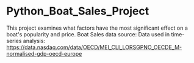 # Python_Boat_Sales_Project
This project examines what factors have the most significant effect on a boat's popularity and price. 
Boat Sales data source: 
Data used in time-series analysis: https://data.nasdaq.com/data/OECD/MEI_CLI_LORSGPNO_OECDE_M-normalised-gdp-oecd-europe
